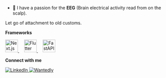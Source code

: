 
- 🧠 I have a passion for the **EEG** (Brain electrical activity read from on the scalp).


Let go of attachment to old customs.

**Frameworks**

  <a href="https://nextjs.org/">
    <img src="https://cdn.worldvectorlogo.com/logos/nextjs-2.svg" alt="Next.js" width="40" height="40"/>
  </a>
  &nbsp;&nbsp;&nbsp;
  <a href="https://flutter.dev/">
    <img src="https://cdn.worldvectorlogo.com/logos/flutter.svg" alt="Flutter" width="40" height="40"/>
  </a>
  &nbsp;&nbsp;&nbsp;
  <a href="https://fastapi.tiangolo.com/">
    <img src="https://cdn.worldvectorlogo.com/logos/fastapi.svg" alt="FastAPI" width="40" height="40"/>
  </a>


**Connect with me**

  <a href="https://www.linkedin.com/in/%E8%A3%95%E8%B2%B4-yuki-teduka-%E6%89%8B%E5%A1%9A-208994262/">
    <img src="https://img.shields.io/badge/linkedin-@yuki--teduka-blue?style=flat-square&logo=linkedin" alt="LinkedIn"/>
  </a>
  <a href="https://www.wantedly.com/id/yuuki_teduka_edu">
    <img src="https://img.shields.io/badge/wantedly-@yuuki__teduka__edu-blue?style=flat-square&logo=wantedly" alt="Wantedly"/>
  </a>

